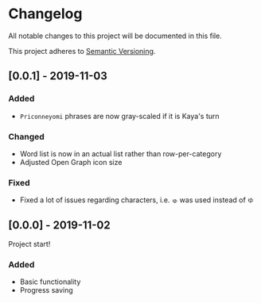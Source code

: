 # Changelog
All notable changes to this project will be documented in this file.

This project adheres to [Semantic Versioning](https://semver.org/spec/v2.0.0.html).

## [0.0.1] - 2019-11-03
### Added
- `Priconneyomi` phrases are now gray-scaled if it is Kaya's turn
### Changed
- Word list is now in an actual list rather than row-per-category
- Adjusted Open Graph icon size
### Fixed
- Fixed a lot of issues regarding characters, i.e. `ゅ` was used instead of `ゆ`

## [0.0.0] - 2019-11-02
Project start!
### Added
- Basic functionality
- Progress saving